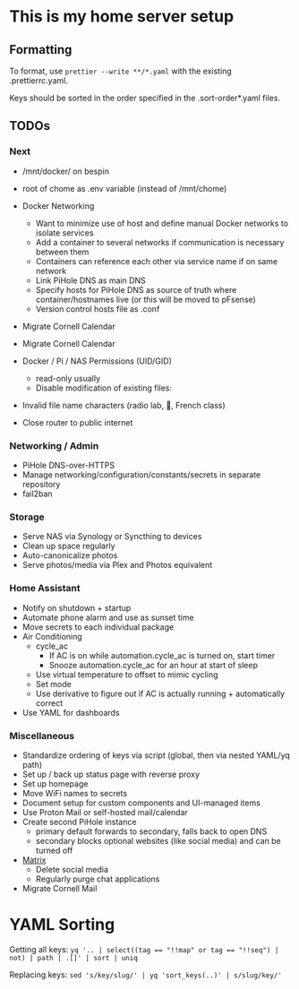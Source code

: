 # This is my home server setup

## Formatting

To format, use `prettier --write **/*.yaml` with the existing .prettierrc.yaml. 

Keys should be sorted in the order specified in the .sort-order*.yaml files.

## TODOs

### Next

- /mnt/docker/ on bespin
- root of chome as .env variable (instead of /mnt/chome)
- Docker Networking

  - Want to minimize use of host and define manual Docker networks to isolate
    services
  - Add a container to several networks if communication is necessary between
    them
  - Containers can reference each other via service name if on same network
  - Link PiHole DNS as main DNS
  - Specify hosts for PiHole DNS as source of truth where container/hostnames
    live (or this will be moved to pFsense)
  - Version control hosts file as .conf
- Migrate Cornell Calendar

- Migrate Cornell Calendar

- Docker / Pi / NAS Permissions (UID/GID)
  - read-only usually
  - Disable modification of existing files:
- Invalid file name characters (radio lab, , French class)
- Close router to public internet

### Networking / Admin

- PiHole DNS-over-HTTPS
- Manage networking/configuration/constants/secrets in separate repository
- fail2ban

### Storage

- Serve NAS via Synology or Syncthing to devices
- Clean up space regularly
- Auto-canonicalize photos
- Serve photos/media via Plex and Photos equivalent

### Home Assistant

- Notify on shutdown + startup
- Automate phone alarm and use as sunset time
- Move secrets to each individual package
- Air Conditioning
  - cycle_ac
    - If AC is on while automation.cycle_ac is turned on, start timer
    - Snooze automation.cycle_ac for an hour at start of sleep
  - Use virtual temperature to offset to mimic cycling
  - Set mode
  - Use derivative to figure out if AC is actually running + automatically
    correct
- Use YAML for dashboards

### Miscellaneous

- Standardize ordering of keys via script (global, then via nested YAML/yq path)
- Set up / back up status page with reverse proxy
- Set up homepage
- Move WiFi names to secrets
- Document setup for custom components and UI-managed items
- Use Proton Mail or self-hosted mail/calendar
- Create second PiHole instance
  - primary default forwards to secondary, falls back to open DNS
  - secondary blocks optional websites (like social media) and can be turned off
- [Matrix](https://github.com/spantaleev/matrix-docker-ansible-deploy/blob/master/docs/README.md)
  - Delete social media
  - Regularly purge chat applications
- Migrate Cornell Mail

# YAML Sorting

Getting all keys:
`yq '.. | select((tag == "!!map" or tag == "!!seq") | not) | path | .[]' | sort | uniq`

Replacing keys: `sed 's/key/slug/' | yq 'sort_keys(..)' | s/slug/key/'`
